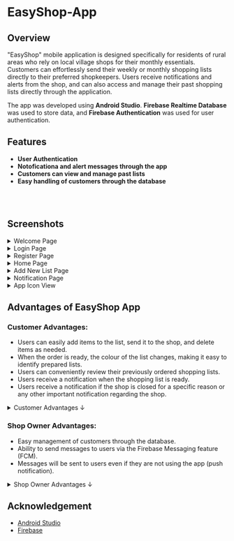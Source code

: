 # EasyShop-App

## Overview
"EasyShop" mobile application is designed specifically for residents of rural areas who rely on local village shops for their monthly essentials. 
Customers can effortlessly send their weekly or monthly shopping lists directly to their preferred shopkeepers. Users receive notifications and alerts from the shop, and can also access and manage their past shopping lists directly through the application.

The app was developed using **Android Studio**. **Firebase Realtime Database** was used to store data, and **Firebase Authentication** was used for user authentication.
## Features
- **User Authentication**
- **Notoficationa and alert messages through the app** 
- **Customers can view and manage past lists**
- **Easy handling of customers through the database**

<br/>
<br/>

## Screenshots

<details>
<summary>Welcome Page</summary>
<img src="screenshots/Welcome Page.jpg" alt="Welcome Page" width="300" />

</details>

<details>
<summary>Login Page</summary>
<img src="screenshots/Login Page.jpg" alt = "Login Page" width ="300"/>
</details>

<details>
<summary>Register Page</summary>
<img src="screenshots/Register Page.jpg" alt = "Register Page" width ="300"/>
</details>

<details>
<summary>Home Page</summary>
<img src="screenshots/Home Page.jpg" alt = "Home Page" width ="300"/>
</details>


<details>
<summary>Add New List Page</summary>
<img src="screenshots/Add New List Page.jpg" alt = "Add New List Page" width ="300"/>
</details>

<details>
<summary>Notification Page</summary>
<img src="screenshots/Notification 1.jpg" alt = "Notification Page" width ="300"/>
<img src="screenshots/Notification 2.jpg" alt = "Notification Page" width ="300"/>
</details>

<details>
<summary>App Icon View</summary>
<img src="screenshots/App Icon View.jpg" alt = "App Icon View" width ="300"/>
</details>


## Advantages of EasyShop App
### Customer Advantages:
- Users can easily add items to the list, send it to the shop, and delete items as needed.
- When the order is ready, the colour of the list changes, making it easy to identify prepared lists.
- Users can conveniently review their previously ordered shopping lists.
- Users receive a notification when the shopping list is ready.
- Users receive a notification if the shop is closed for a specific reason or any other important notification regarding the shop.
  
<details>
<summary>Customer Advantages ↓</summary>
<img src="screenshots/Customer Advantages.png" alt = "Customer Advantages" width ="300"/>
</details>
  

### Shop Owner Advantages:
- Easy management of customers through the database.
- Ability to send messages to users via the Firebase Messaging feature (FCM).
- Messages will be sent to users even if they are not using the app (push notification).
<details>
<summary>Shop Owner Advantages ↓</summary>
<img src="screenshots/Shop Owner Advantages.png" alt = "Shop Owner Advantages" width ="300"/>
</details>
  
## Acknowledgement
- [Android Studio](https://developer.android.com/)
- [Firebase](https://firebase.google.com/)
  

